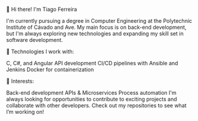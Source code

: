 👋 Hi there! I'm Tiago Ferreira

I'm currently pursuing a degree in Computer Engineering at the Polytechnic Institute of Cávado and Ave. My main focus is on back-end development, but I'm always exploring new technologies and expanding my skill set in software development.

🔧 Technologies I work with:

C, C#, and Angular
API development
CI/CD pipelines with Ansible and Jenkins
Docker for containerization

🚀 Interests:

Back-end development
APIs & Microservices
Process automation
I'm always looking for opportunities to contribute to exciting projects and collaborate with other developers. Check out my repositories to see what I’m working on!

